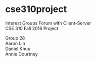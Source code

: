 # cse310project  
Interest Groups Forum with Client-Server  
CSE 310 Fall 2016 Project  


Group 28  
Aaron Lin  
Daniel Khuu  
Annie Courtney  
